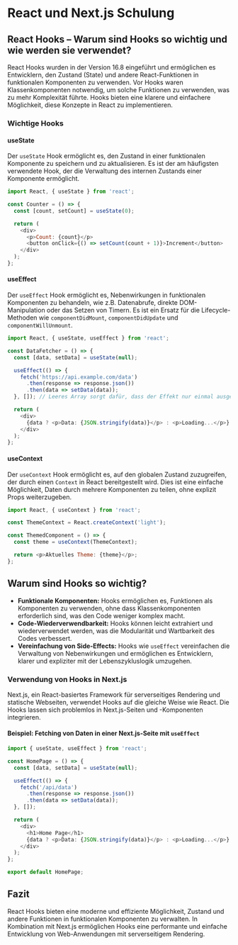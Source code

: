
# React und Next.js Schulung

## React Hooks – Warum sind Hooks so wichtig und wie werden sie verwendet?

React Hooks wurden in der Version 16.8 eingeführt und ermöglichen es Entwicklern, den Zustand (State) und andere React-Funktionen in funktionalen Komponenten zu verwenden. Vor Hooks waren Klassenkomponenten notwendig, um solche Funktionen zu verwenden, was zu mehr Komplexität führte. Hooks bieten eine klarere und einfachere Möglichkeit, diese Konzepte in React zu implementieren.

### Wichtige Hooks

#### useState

Der `useState` Hook ermöglicht es, den Zustand in einer funktionalen Komponente zu speichern und zu aktualisieren. Es ist der am häufigsten verwendete Hook, der die Verwaltung des internen Zustands einer Komponente ermöglicht.

```javascript
import React, { useState } from 'react';

const Counter = () => {
  const [count, setCount] = useState(0);

  return (
    <div>
      <p>Count: {count}</p>
      <button onClick={() => setCount(count + 1)}>Increment</button>
    </div>
  );
};
```

#### useEffect

Der `useEffect` Hook ermöglicht es, Nebenwirkungen in funktionalen Komponenten zu behandeln, wie z.B. Datenabrufe, direkte DOM-Manipulation oder das Setzen von Timern. Es ist ein Ersatz für die Lifecycle-Methoden wie `componentDidMount`, `componentDidUpdate` und `componentWillUnmount`.

```javascript
import React, { useState, useEffect } from 'react';

const DataFetcher = () => {
  const [data, setData] = useState(null);

  useEffect(() => {
    fetch('https://api.example.com/data')
      .then(response => response.json())
      .then(data => setData(data));
  }, []); // Leeres Array sorgt dafür, dass der Effekt nur einmal ausgeführt wird

  return (
    <div>
      {data ? <p>Data: {JSON.stringify(data)}</p> : <p>Loading...</p>}
    </div>
  );
};
```

#### useContext

Der `useContext` Hook ermöglicht es, auf den globalen Zustand zuzugreifen, der durch einen `Context` in React bereitgestellt wird. Dies ist eine einfache Möglichkeit, Daten durch mehrere Komponenten zu teilen, ohne explizit Props weiterzugeben.

```javascript
import React, { useContext } from 'react';

const ThemeContext = React.createContext('light');

const ThemedComponent = () => {
  const theme = useContext(ThemeContext);

  return <p>Aktuelles Theme: {theme}</p>;
};
```

## Warum sind Hooks so wichtig?

- **Funktionale Komponenten:** Hooks ermöglichen es, Funktionen als Komponenten zu verwenden, ohne dass Klassenkomponenten erforderlich sind, was den Code weniger komplex macht.
- **Code-Wiederverwendbarkeit:** Hooks können leicht extrahiert und wiederverwendet werden, was die Modularität und Wartbarkeit des Codes verbessert.
- **Vereinfachung von Side-Effects:** Hooks wie `useEffect` vereinfachen die Verwaltung von Nebenwirkungen und ermöglichen es Entwicklern, klarer und expliziter mit der Lebenszykluslogik umzugehen.

### Verwendung von Hooks in Next.js

Next.js, ein React-basiertes Framework für serverseitiges Rendering und statische Webseiten, verwendet Hooks auf die gleiche Weise wie React. Die Hooks lassen sich problemlos in Next.js-Seiten und -Komponenten integrieren.

#### Beispiel: Fetching von Daten in einer Next.js-Seite mit `useEffect`

```javascript
import { useState, useEffect } from 'react';

const HomePage = () => {
  const [data, setData] = useState(null);

  useEffect(() => {
    fetch('/api/data')
      .then(response => response.json())
      .then(data => setData(data));
  }, []);

  return (
    <div>
      <h1>Home Page</h1>
      {data ? <p>Data: {JSON.stringify(data)}</p> : <p>Loading...</p>}
    </div>
  );
};

export default HomePage;
```

## Fazit

React Hooks bieten eine moderne und effiziente Möglichkeit, Zustand und andere Funktionen in funktionalen Komponenten zu verwalten. In Kombination mit Next.js ermöglichen Hooks eine performante und einfache Entwicklung von Web-Anwendungen mit serverseitigem Rendering.
